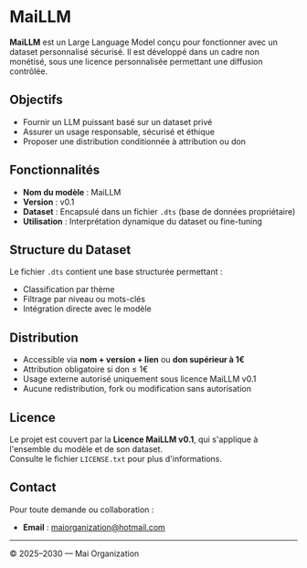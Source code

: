 # MaiLLM

**MaiLLM** est un Large Language Model conçu pour fonctionner avec un dataset personnalisé sécurisé. Il est développé dans un cadre non monétisé, sous une licence personnalisée permettant une diffusion contrôlée.

## Objectifs

- Fournir un LLM puissant basé sur un dataset privé
- Assurer un usage responsable, sécurisé et éthique
- Proposer une distribution conditionnée à attribution ou don

## Fonctionnalités

- **Nom du modèle** : MaiLLM
- **Version** : v0.1
- **Dataset** : Encapsulé dans un fichier `.dts` (base de données propriétaire)
- **Utilisation** : Interprétation dynamique du dataset ou fine-tuning

## Structure du Dataset

Le fichier `.dts` contient une base structurée permettant :

- Classification par thème
- Filtrage par niveau ou mots-clés
- Intégration directe avec le modèle

## Distribution

- Accessible via **nom + version + lien** ou **don supérieur à 1€**
- Attribution obligatoire si don ≤ 1€
- Usage externe autorisé uniquement sous licence MaiLLM v0.1
- Aucune redistribution, fork ou modification sans autorisation

## Licence

Le projet est couvert par la **Licence MaiLLM v0.1**, qui s'applique à l'ensemble du modèle et de son dataset.  
Consulte le fichier `LICENSE.txt` pour plus d'informations.

## Contact

Pour toute demande ou collaboration :
- **Email** : [maiorganization@hotmail.com](mailto:maiorganization@hotmail.com)

---

© 2025–2030 — Mai Organization
